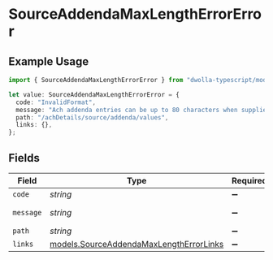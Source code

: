 # SourceAddendaMaxLengthErrorError

## Example Usage

```typescript
import { SourceAddendaMaxLengthErrorError } from "dwolla-typescript/models";

let value: SourceAddendaMaxLengthErrorError = {
  code: "InvalidFormat",
  message: "Ach addenda entries can be up to 80 characters when supplied.",
  path: "/achDetails/source/addenda/values",
  links: {},
};
```

## Fields

| Field                                                                                    | Type                                                                                     | Required                                                                                 | Description                                                                              | Example                                                                                  |
| ---------------------------------------------------------------------------------------- | ---------------------------------------------------------------------------------------- | ---------------------------------------------------------------------------------------- | ---------------------------------------------------------------------------------------- | ---------------------------------------------------------------------------------------- |
| `code`                                                                                   | *string*                                                                                 | :heavy_minus_sign:                                                                       | N/A                                                                                      | InvalidFormat                                                                            |
| `message`                                                                                | *string*                                                                                 | :heavy_minus_sign:                                                                       | N/A                                                                                      | Ach addenda entries can be up to 80 characters when supplied.                            |
| `path`                                                                                   | *string*                                                                                 | :heavy_minus_sign:                                                                       | N/A                                                                                      | /achDetails/source/addenda/values                                                        |
| `links`                                                                                  | [models.SourceAddendaMaxLengthErrorLinks](../models/sourceaddendamaxlengtherrorlinks.md) | :heavy_minus_sign:                                                                       | N/A                                                                                      | {}                                                                                       |